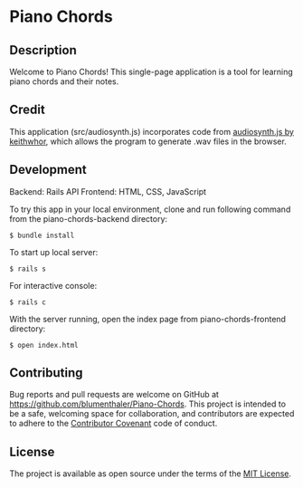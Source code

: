 # Piano Chords

## Description

Welcome to Piano Chords! This single-page application is a tool for learning piano chords and their notes.

## Credit

This application (src/audiosynth.js) incorporates code from [audiosynth.js by keithwhor](https://github.com/keithwhor/audiosynth), which allows the program to generate .wav files in the browser.

## Development

Backend: Rails API
Frontend: HTML, CSS, JavaScript

To try this app in your local environment, clone and run following command from the piano-chords-backend directory:

    $ bundle install

To start up local server:

    $ rails s

For interactive console:

    $ rails c

With the server running, open the index page from piano-chords-frontend directory:

    $ open index.html

## Contributing

Bug reports and pull requests are welcome on GitHub at https://github.com/blumenthaler/Piano-Chords. This project is intended to be a safe, welcoming space for collaboration, and contributors are expected to adhere to the [Contributor Covenant](https://contributor-covenant.org/) code of conduct.

## License

The project is available as open source under the terms of the [MIT License](https://opensource.org/licenses/MIT).